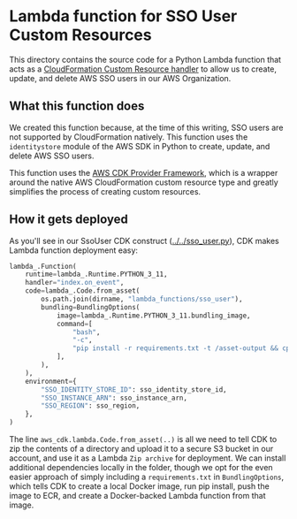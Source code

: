 # Lambda function for SSO User Custom Resources

This directory contains the source code for a Python Lambda function that acts as a [CloudFormation Custom Resource handler](https://docs.aws.amazon.com/AWSCloudFormation/latest/UserGuide/template-custom-resources-lambda.html) to allow us to create, update, and delete AWS SSO users in our AWS Organization.

## What this function does

We created this function because, at the time of this writing, SSO users are not supported by CloudFormation natively. This function uses the `identitystore` module of the AWS SDK in Python to create, update, and delete AWS SSO users.

This function uses the [AWS CDK Provider Framework](https://docs.aws.amazon.com/cdk/api/v2/docs/aws-cdk-lib.custom_resources-readme.html), which is a wrapper around the native AWS CloudFormation custom resource type and greatly simplifies the process of creating custom resources.

## How it gets deployed

As you'll see in our SsoUser CDK construct ([../../sso_user.py](../../sso_user.py)), CDK makes Lambda function deployment easy:

```python
lambda_.Function(
    runtime=lambda_.Runtime.PYTHON_3_11,
    handler="index.on_event",
    code=lambda_.Code.from_asset(
        os.path.join(dirname, "lambda_functions/sso_user"),
        bundling=BundlingOptions(
            image=lambda_.Runtime.PYTHON_3_11.bundling_image,
            command=[
                "bash",
                "-c",
                "pip install -r requirements.txt -t /asset-output && cp -au . /asset-output",
            ],
        ),
    ),
    environment={
        "SSO_IDENTITY_STORE_ID": sso_identity_store_id,
        "SSO_INSTANCE_ARN": sso_instance_arn,
        "SSO_REGION": sso_region,
    },
)
```

The line `aws_cdk.lambda.Code.from_asset(..)` is all we need to tell CDK to zip the contents of a directory and upload it to a secure S3 bucket in our account, and use it as a Lambda `Zip archive` for deployment. We can install additional dependencies locally in the folder, though we opt for the even easier approach of simply including a `requirements.txt` in `BundlingOptions`, which tells CDK to create a local Docker image, run pip install, push the image to ECR, and create a Docker-backed Lambda function from that image.
